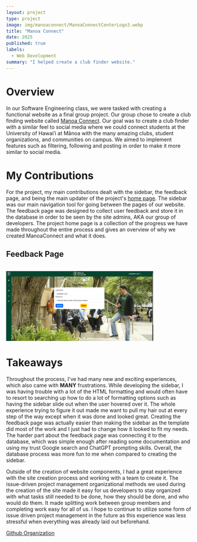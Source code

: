 ```yaml
---
layout: project
type: project
image: img/manoaconnect/ManoaConnectCenterLogo3.webp
title: "Manoa Connect"
date: 2025
published: true
labels:
  - Web Development
summary: "I helped create a club finder website."
---
```

# Overview #
In our Software Engineering class, we were tasked with creating a functional website as a final group project. Our group chose to create a club finding website called [Manoa Connect](https://manoa-connect.vercel.app/). Our goal was to create a club finder with a similar feel to social media where  we could connect students at the University of Hawai‘i at Mānoa with the many amazing clubs, student organizations, and communities on campus. We aimed to implement features such as filtering, following and posting in order to make it more similar to social media. 

# My Contributions #
For the project, my main contributions dealt with the sidebar, the feedback page, and being the main updater of the project's [home page](https://manoaconnecttb.github.io/). The sidebar was our main navigation tool for going between the pages of our website. The feedback page was designed to collect user feedback and store it in the database in order to be seen by the site admins, AKA our group of developers. The project home page is a collection of the progress we have made throughout the entire process and gives an overview of why we created ManoaConnect and what it does. 
<br>
## Feedback Page ##
<br>
  <img width="400px" src="../img/manoaconnect/feedback_page.png" class="img-thumbnail" >
<br>

# Takeaways #
Throughout the process, I've had many new and exciting experiences, which also came with **MANY** frustrations. While developing the sidebar, I was having trouble with a lot of the HTML formatting and would often have to resort to searching up how to do a lot of formatting options such as having the sidebar slide out when the user hovered over it. The whole experience trying to figure it out made me want to pull my hair out at every step of the way except when it was done and looked great. Creating the feedback page was actually easier than making the sidebar as the template did most of the work and I just had to change how it looked to fit my needs. The harder part about the feedback page was connecting it to the database, which was simple enough after reading some documentation and using my trust Google search and ChatGPT prompting skills. Overall, the database process was more fun to me when compared to creating the sidebar.

Outside of the creation of website components, I had a great experience with the site creation process and working with a team to create it. The issue-driven project management organizational methods we used during the creation of the site made it easy for us developers to stay organized with what tasks still needed to be done, how they should be done, and who would do them. It made splitting work between group members and completing work easy for all of us. I hope to continue to utilize some form of issue driven project management in the future as this experience was less stressful when everything was already laid out beforehand.

[Github Organization](https://github.com/manoaconnecttb)
